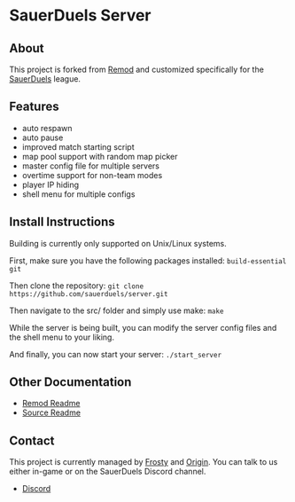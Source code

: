 SauerDuels Server
===

About
---

This project is forked from [Remod](https://github.com/vasyahuyasa/remod-sauerbraten) and customized specifically for the [SauerDuels](http://sauerduels.me/) league.


Features
---

  * auto respawn
  * auto pause
  * improved match starting script
  * map pool support with random map picker
  * master config file for multiple servers
  * overtime support for non-team modes
  * player IP hiding
  * shell menu for multiple configs


Install Instructions
---

Building is currently only supported on Unix/Linux systems.

First, make sure you have the following packages installed:
`build-essential` `git`

Then clone the repository:
`git clone https://github.com/sauerduels/server.git`

Then navigate to the src/ folder and simply use make:
`make`

While the server is being built, you can modify the server config files and the shell menu to your liking.


And finally, you can now start your server:
`./start_server`


Other Documentation
---

  * [Remod Readme](https://github.com/vasyahuyasa/remod-sauerbraten/blob/master/README.md)
  * [Source Readme](https://sourceforge.net/p/sauerbraten/code/HEAD/tree/src/readme_source.txt)


Contact
---

This project is currently managed by [Frosty](https://github.com/vaqfrosty) and [Origin](https://github.com/AngrySnout). You can talk to us either in-game or on the SauerDuels Discord channel. 

  * [Discord](https://discord.gg/FTSjNfz)

